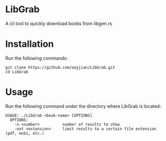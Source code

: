# LibGrab
A cli tool to quickly download books from libgen.rs

# Installation
Run the following commands:
```
git clone https://github.com/ooyjian/LibGrab.git
cd LibGrab
```

# Usage
Run the following command under the directory where LibGrab is located:
```
USAGE: ./LibGrab <book-name> [OPTIONS]
  OPTIONS:
    -n <number>          number of results to show
    -ext <extension>     limit results to a certain file extension (pdf, mobi, etc.)
```
